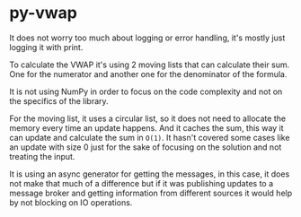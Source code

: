 # py-vwap

It does not worry too much about logging or error handling, it's mostly just logging it with print.

To calculate the VWAP it's using 2 moving lists that can calculate their sum.
One for the numerator and another one for the denominator of the formula.

It is not using NumPy in order to focus on the code complexity and not on the specifics of the library.

For the moving list, it uses a circular list, so it does not need to allocate the memory every time an update happens.
And it caches the sum, this way it can update and calculate the sum in `O(1)`.
It hasn't covered some cases like an update with size 0 just for the sake of focusing on the solution and not treating the input.

It is using an async generator for getting the messages, in this case, it does not make that much of a difference but if it was publishing updates to a message broker and getting information from different sources it would help by not blocking on IO operations.
